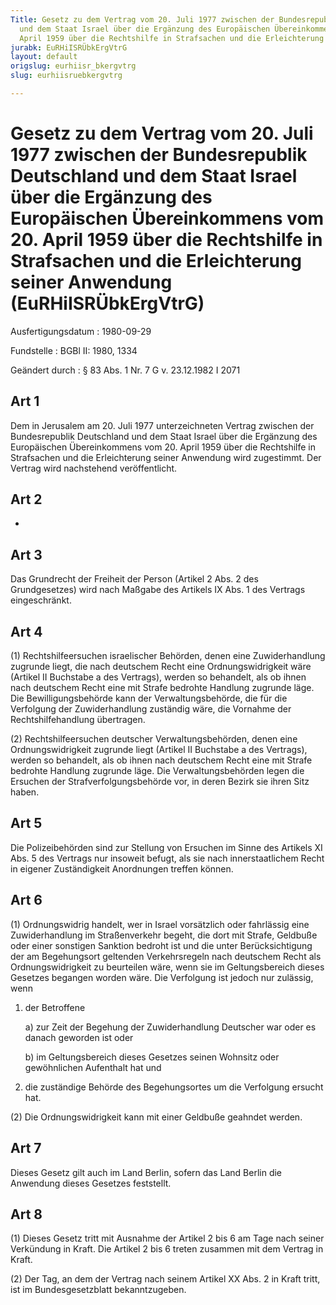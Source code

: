 ```yaml
---
Title: Gesetz zu dem Vertrag vom 20. Juli 1977 zwischen der Bundesrepublik Deutschland
  und dem Staat Israel über die Ergänzung des Europäischen Übereinkommens vom 20.
  April 1959 über die Rechtshilfe in Strafsachen und die Erleichterung seiner Anwendung
jurabk: EuRHiISRÜbkErgVtrG
layout: default
origslug: eurhiisr_bkergvtrg
slug: eurhiisruebkergvtrg

---
```


# Gesetz zu dem Vertrag vom 20. Juli 1977 zwischen der Bundesrepublik Deutschland und dem Staat Israel über die Ergänzung des Europäischen Übereinkommens vom 20. April 1959 über die Rechtshilfe in Strafsachen und die Erleichterung seiner Anwendung (EuRHiISRÜbkErgVtrG)

Ausfertigungsdatum
:   1980-09-29

Fundstelle
:   BGBl II: 1980, 1334

Geändert durch
:   § 83 Abs. 1 Nr. 7 G v. 23.12.1982 I 2071


## Art 1

Dem in Jerusalem am 20. Juli 1977 unterzeichneten Vertrag zwischen der Bundesrepublik Deutschland und dem Staat Israel über die Ergänzung des Europäischen Übereinkommens vom 20. April 1959 über die Rechtshilfe in Strafsachen und die Erleichterung seiner Anwendung wird zugestimmt. Der Vertrag wird nachstehend veröffentlicht.


## Art 2

-


## Art 3

Das Grundrecht der Freiheit der Person (Artikel 2 Abs. 2 des Grundgesetzes) wird nach Maßgabe des Artikels IX Abs. 1 des Vertrags eingeschränkt.


## Art 4

(1) Rechtshilfeersuchen israelischer Behörden, denen eine Zuwiderhandlung zugrunde liegt, die nach deutschem Recht eine Ordnungswidrigkeit wäre (Artikel II Buchstabe a des Vertrags), werden so behandelt, als ob ihnen nach deutschem Recht eine mit Strafe bedrohte Handlung zugrunde läge. Die Bewilligungsbehörde kann der Verwaltungsbehörde, die für die Verfolgung der Zuwiderhandlung zuständig wäre, die Vornahme der Rechtshilfehandlung übertragen.

(2) Rechtshilfeersuchen deutscher Verwaltungsbehörden, denen eine Ordnungswidrigkeit zugrunde liegt (Artikel II Buchstabe a des Vertrags), werden so behandelt, als ob ihnen nach deutschem Recht eine mit Strafe bedrohte Handlung zugrunde läge. Die Verwaltungsbehörden legen die Ersuchen der Strafverfolgungsbehörde vor, in deren Bezirk sie ihren Sitz haben.


## Art 5

Die Polizeibehörden sind zur Stellung von Ersuchen im Sinne des Artikels XI Abs. 5 des Vertrags nur insoweit befugt, als sie nach innerstaatlichem Recht in eigener Zuständigkeit Anordnungen treffen können.


## Art 6

(1) Ordnungswidrig handelt, wer in Israel vorsätzlich oder fahrlässig eine Zuwiderhandlung im Straßenverkehr begeht, die dort mit Strafe, Geldbuße oder einer sonstigen Sanktion bedroht ist und die unter Berücksichtigung der am Begehungsort geltenden Verkehrsregeln nach deutschem Recht als Ordnungswidrigkeit zu beurteilen wäre, wenn sie im Geltungsbereich dieses Gesetzes begangen worden wäre. Die Verfolgung ist jedoch nur zulässig, wenn

1.  der Betroffene

    a)  zur Zeit der Begehung der Zuwiderhandlung Deutscher war oder es danach geworden ist oder


    b)  im Geltungsbereich dieses Gesetzes seinen Wohnsitz oder gewöhnlichen Aufenthalt hat und





2.  die zuständige Behörde des Begehungsortes um die Verfolgung ersucht hat.




(2) Die Ordnungswidrigkeit kann mit einer Geldbuße geahndet werden.


## Art 7

Dieses Gesetz gilt auch im Land Berlin, sofern das Land Berlin die Anwendung dieses Gesetzes feststellt.


## Art 8

(1) Dieses Gesetz tritt mit Ausnahme der Artikel 2 bis 6 am Tage nach seiner Verkündung in Kraft. Die Artikel 2 bis 6 treten zusammen mit dem Vertrag in Kraft.

(2) Der Tag, an dem der Vertrag nach seinem Artikel XX Abs. 2 in Kraft tritt, ist im Bundesgesetzblatt bekanntzugeben.

